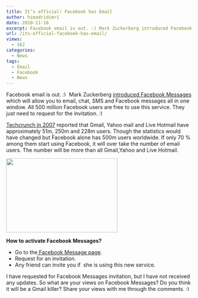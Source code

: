 ```yaml
---
title: It’s official! Facebook has Email
author: himadridimri
date: 2010-11-16
excerpt: Facebook email is out. :) Mark Zuckerberg introduced Facebook Messages which will allow you to email, chat, SMS and Facebook messages all in one window. All 500 million Facebook users are free to use this service. They just need to request for the invitation. :)
url: /its-official-facebook-has-email/
views:
  - 162
categories:
  - News
tags:
  - Email
  - Facebook
  - News
---
```

<div>
  <p>
    Facebook email is out. <img src="http://devilsworkshop.org/wp-includes/images/smilies/simple-smile.png" alt=":)" class="wp-smiley" style="height: 1em; max-height: 1em;" /> <a href="http://blog.facebook.com/blog.php?post=452288242130" onclick="_gaq.push(['_trackEvent', 'outbound-article', 'http://blog.facebook.com/blog.php?post=452288242130', ' ']);" > </a>Mark Zuckerberg <a href="http://blog.facebook.com/blog.php?post=452288242130" onclick="_gaq.push(['_trackEvent', 'outbound-article', 'http://blog.facebook.com/blog.php?post=452288242130', ' introduced Facebook Messages']);" > introduced Facebook Messages</a> which will allow you to email, chat, SMS and Facebook messages all in one window. All 500 million Facebook users are free to use this service. They just need to request for the invitation. <img src="http://devilsworkshop.org/wp-includes/images/smilies/simple-smile.png" alt=":)" class="wp-smiley" style="height: 1em; max-height: 1em;" />
  </p>
  
  <p>
    <a href="http://techcrunch.com/2007/02/08/a-comparison-of-live-hotmail-gmail-and-yahoo-mail/" onclick="_gaq.push(['_trackEvent', 'outbound-article', 'http://techcrunch.com/2007/02/08/a-comparison-of-live-hotmail-gmail-and-yahoo-mail/', 'Techcrunch in 2007']);" >Techcrunch in 2007</a> reported that Gmail, Yahoo mail and Live Hotmail have approximately 51m, 250m and 228m users. Though the statistics would have changed but Facebook alone has 500m users worldwide. If only 70 % among them start using Facebook, it will over take the number of email users. The number will be more than all Gmail,Yahoo and Live Hotmail.
  </p>
  
  <p>
    <a href="http://fbknol.com/its-official-facebook-has-email/facebookmail-2/" onclick="_gaq.push(['_trackEvent', 'outbound-article', 'http://fbknol.com/its-official-facebook-has-email/facebookmail-2/', '']);" rel="attachment wp-att-3641"><img class="alignnone size-medium wp-image-3641" src="http://cdn.devilsworkshop.org/files/2010/11/FacebookMail1-300x200.png" alt="" width="300" height="200" /></a>
  </p>
  
  <p>
    <strong>How to activate Facebook Messages?</strong>
  </p>
  
  <ul>
    <li>
      Go to the<a href="http://www.facebook.com/about/messages/" onclick="_gaq.push(['_trackEvent', 'outbound-article', 'http://www.facebook.com/about/messages/', ' Facebook Message page']);" > Facebook Message page</a>.
    </li>
    <li>
      Request for an invitation.
    </li>
    <li>
      Any friend can invite you if  she is using this new service.
    </li>
  </ul>
  
  <p>
    I have requested for Facebook Messages invitation, but I have not received any updates. So what are your views on Facebook Messages? Do you think it will be a Gmail killer? Share your views with me through the comments. <img src="http://devilsworkshop.org/wp-includes/images/smilies/simple-smile.png" alt=":)" class="wp-smiley" style="height: 1em; max-height: 1em;" />
  </p>
</div>
